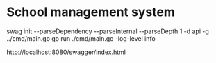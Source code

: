 # School management system

swag init --parseDependency --parseInternal --parseDepth 1 -d api -g ../cmd/main.go
go run ./cmd/main.go -log-level info

http://localhost:8080/swagger/index.html
